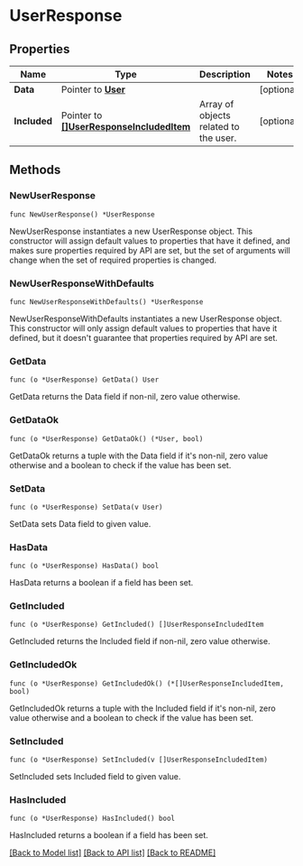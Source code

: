 # UserResponse

## Properties

Name | Type | Description | Notes
---- | ---- | ----------- | ------
**Data** | Pointer to [**User**](User.md) |  | [optional] 
**Included** | Pointer to [**[]UserResponseIncludedItem**](UserResponseIncludedItem.md) | Array of objects related to the user. | [optional] 

## Methods

### NewUserResponse

`func NewUserResponse() *UserResponse`

NewUserResponse instantiates a new UserResponse object.
This constructor will assign default values to properties that have it defined,
and makes sure properties required by API are set, but the set of arguments
will change when the set of required properties is changed.

### NewUserResponseWithDefaults

`func NewUserResponseWithDefaults() *UserResponse`

NewUserResponseWithDefaults instantiates a new UserResponse object.
This constructor will only assign default values to properties that have it defined,
but it doesn't guarantee that properties required by API are set.

### GetData

`func (o *UserResponse) GetData() User`

GetData returns the Data field if non-nil, zero value otherwise.

### GetDataOk

`func (o *UserResponse) GetDataOk() (*User, bool)`

GetDataOk returns a tuple with the Data field if it's non-nil, zero value otherwise
and a boolean to check if the value has been set.

### SetData

`func (o *UserResponse) SetData(v User)`

SetData sets Data field to given value.

### HasData

`func (o *UserResponse) HasData() bool`

HasData returns a boolean if a field has been set.

### GetIncluded

`func (o *UserResponse) GetIncluded() []UserResponseIncludedItem`

GetIncluded returns the Included field if non-nil, zero value otherwise.

### GetIncludedOk

`func (o *UserResponse) GetIncludedOk() (*[]UserResponseIncludedItem, bool)`

GetIncludedOk returns a tuple with the Included field if it's non-nil, zero value otherwise
and a boolean to check if the value has been set.

### SetIncluded

`func (o *UserResponse) SetIncluded(v []UserResponseIncludedItem)`

SetIncluded sets Included field to given value.

### HasIncluded

`func (o *UserResponse) HasIncluded() bool`

HasIncluded returns a boolean if a field has been set.


[[Back to Model list]](../README.md#documentation-for-models) [[Back to API list]](../README.md#documentation-for-api-endpoints) [[Back to README]](../README.md)


